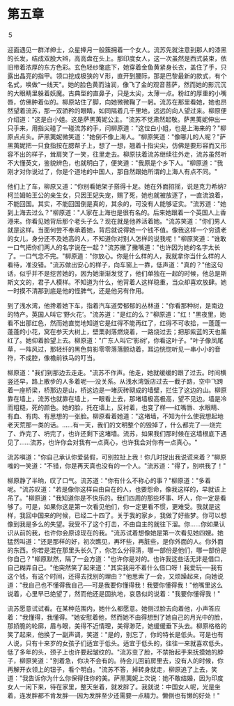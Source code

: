# 第五章

５

迎面遇见一群洋绅士，众星捧月一般簇拥着一个女人。流苏先就注意到那人的漆黑的长发，结成双股大辫，高高盘在头上。那印度女人，这一次虽然是西式装束，依旧带着浓厚的东方色彩。玄色轻纱氅底下，她穿着金鱼黄紧身长衣，盖住了手，只露出晶亮的指甲。领口挖成极狭的Ｖ形，直开到腰际，那是巴黎最新的款式，有个名式，唤做"一线天"。她的脸色黄而油润，像飞了金的观音菩萨，然而她的影沉沉的大眼睛里躲着妖魔。古典型的直鼻子，只是太尖，太薄一点。粉红的厚重的小嘴唇，仿佛肿着似的。柳原站住了脚，向她微微鞠了一躬。流苏在那里看她，她也昂然望着流苏，那一双骄矜的眼睛，如同隔着几千里地，远远的向人望过来。柳原便介绍道："这是白小姐。这是萨黑荑妮公主。"流苏不觉肃然起敬。萨黑荑妮伸出一只手来，用指尖碰了一碰流苏的手，问柳原道："这位白小姐，也是上海来的？"柳原点点头。萨黑荑妮微笑道："她倒不像上海人。"柳原笑道："像哪儿的人呢？"萨黑荑妮把一只食指按在腮帮子上，想了一想，翘着十指尖尖，仿佛是要形容而又形容不出的样子，耸肩笑了一笑，往里走去。柳原扶着流苏继续往外走，流苏虽然听不大懂英文，鉴貌辨色，也就明白了，便笑道："我原是个乡下人。"柳原道："我刚才对你说过了，你是个道地的中国人，那自然跟她所谓的上海人有点不同。"

他们上了车，柳原又道："你别看她架子搭得十足。她在外面招摇，说是克力希纳?柯兰姆帕王公的亲生女，只因王妃失宠，赐了死，她也就被放逐了，一直流浪着，不能回国。其实，不能回国倒是真的，其余的，可没有人能够证实。"流苏道："她到上海去过么？"柳原道："人家在上海也是很有名的。后来她跟着一个英国人上香港来。你看见她背后那个老头子么？现在就是他养活着她。"流苏笑道："你们男人就是这样。当面何尝不奉承着她，背后就说得她一个钱不值。像我这样一个穷遗老的女儿，身分还不及她高的人，不知道你对别人怎样的说我呢！"柳原笑道："谁敢一口气把你们两人的名字说在一起？"流苏撇了撇嘴道："也许因为她的名字太长了。一口气念不完。"柳原道："你放心。你是什么样的人，我就拿你当什么样的人看待，准没错。"流苏做出安心的样子，向车窗上一靠，低声道："真的？"他这句话，似乎并不是挖苦她的，因为她渐渐发觉了，他们单独在一起的时候，他总是斯斯文文的，君子人模样。不知道为什么，他背着人这样稳重，当众却喜欢放肆。她一时摸不清那到底是他的怪脾气，还是他另有作用。

到了浅水湾，他搀着她下车，指着汽车道旁郁郁的丛林道："你看那种树，是南边的特产。英国人叫它‘野火花’。"流苏道："是红的么？"柳原道："红！"黑夜里，她看不出那红色，然而她直觉地知道它是红得不能再红了，红得不可收拾，一蓬蓬一蓬蓬的小花，窝在参天大树上，壁栗剥落燃烧着，一路烧过去；把那紫蓝的天也薰红了。她仰着脸望上去。柳原道："广东人叫它‘影树’，你看这叶子。"叶子像凤尾草，一阵风过，那轻纤的黑色剪影零零落落颤动着，耳边恍惚听见一串小小的音符，不成腔，像檐前铁马的叮当。

柳原道："我们到那边去走走。"流苏不作声。他走，她就缓缓的跟了过去。时间横竖还早，路上散步的人多着呢──没关系。从浅水湾饭店过去一截子路，空中飞跨着一座桥梁，桥那边是山，桥这边是一堵灰砖砌成的墙壁，拦住了这边的山。柳原靠在墙上，流苏也就靠在墙上，一眼看上去，那堵墙极高极高，望不见边。墙是冷而粗糙，死的颜色。她的脸，托在墙上，反衬着，也变了样──红嘴唇、水眼睛、有血、有肉、有思想的一张脸。柳原看着她道："这堵墙，不知为什么使我想起地老天荒那一类的话。……有一天，我们的文明整个的毁掉了，什么都完了──烧完了、炸完了、坍完了，也许还剩下这堵墙。流苏，如果我们那时候在这墙根底下遇见了……流苏，也许你会对我有一点真心，也许我会对你有一点真心。"

流苏嗔道："你自己承认你爱装假，可别拉扯上我！你几时捉出我说谎来着？"柳原嗤的一笑道："不错，你是再天真也没有的一个人。"流苏道："得了，别哄我了！"

柳原静了半晌，叹了口气。流苏道："你有什么不称心的事？"柳原道："多着呢。"流苏叹道："若是像你这样自由自在的人，也要怨命，像我这样的，早就该上吊了。"柳原道："我知道你是不快乐的。我们四周的那些坏事、坏人，你一定是看够了。可是，如果你这是第一次看见他们，你一定更看不惯，更难受。我就是这样，我回中国来的时候，已经二十四了。关于我的家乡，我做了好些梦。你可以想像到我是多么的失望。我受不了这个打击，不由自主的就往下溜。你……你如果认识从前的我，也许你会原谅现在的我。"流苏试着想像她是第一次看见她四嫂。她猛然叫道："还是那样的好，初次瞧见，再坏些，再脏些，是你外面的人。你外面的东西。你若是混在那里头长久了，你怎么分得清，哪一部份是他们，哪一部份是你自己？"柳原默然，隔了一会方道："也许你是对的。也许我这些话无非是借口，自己糊弄自己。"他突然笑了起来道："其实我用不着什么借口呀！我爱玩──我有这个钱，有这个时间，还得去找别的理由？"他思索了一会，又烦躁起来，向她说道："我自己也不懂得我自己──可是我要你懂得我！我要你懂得我！"他嘴里这么说着，心里早已绝望了，然而他还是固执地，哀恳似的说着："我要你懂得我！"

流苏愿意试试看。在某种范围内，她什么都愿意。她侧过脸去向着他，小声答应着："我懂得，我懂得。"她安慰着他，然而她不由得想到了她自己的月光中的脸，那娇脆的轮廓，眉与眼，美得不近情理，美得渺茫，她缓缓垂下头去。柳原格格的笑了起来，他换了一副声调，笑道："是的，别忘了，你的特长是低头。可是也有人说，只有十来岁的女孩子们适宜于低头。适宜于低头的，往往一来就喜欢低头。低了多年的头，颈子上也许要起皱纹的。"流苏变了脸，不禁抬起手来抚摸她的脖子，柳原笑道："别着急，你决不会有的。待会儿回前房里去，没有人的时候，你再解开衣领上的钮子，看个明白。"流苏不答，掉转身就走，柳原追了上去，笑道："我告诉你为什么你保得住你的美。萨黑荑妮上次说：她不敢结婚，因为印度女人一闲下来，待在家里，整天坐着，就发胖了。我就说：中国女人呢，光是坐着，连发胖都不肯发胖──因为发胖至少还需要一点精力。懒倒也有懒的好处！"